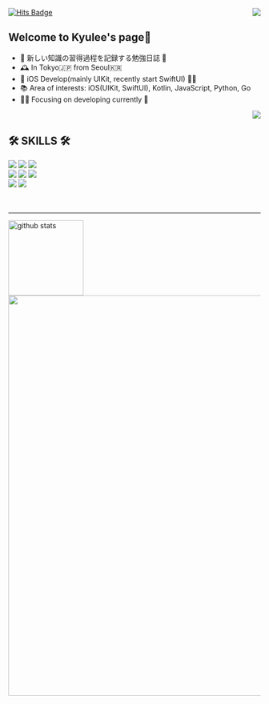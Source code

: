 <div align="left">
  <img align="right" src="http://mazassumnida.wtf/api/v2/generate_badge?boj=realkyuman26"/>

  [![Hits Badge](https://hits.seeyoufarm.com/api/count/incr/badge.svg?url=https%3A%2F%2Fgithub.com%2FKyusokLee&count_bg=%23F7CAC9&title_bg=%2392A8D1&icon=swift.svg&icon_color=%23F7CAC9&title=Visitors&edge_flat=false)](https://hits.seeyoufarm.com)
  
## Welcome to Kyulee's page👋
  - 📝 新しい知識の習得過程を記録する勉強日誌 
  - 🕰 In Tokyo🇯🇵 from Seoul🇰🇷 
  - 🌱 iOS Develop(mainly UIKit, recently start SwiftUI) 🚴‍♂️
  - 📚 Area of interests: iOS(UIKit, SwiftUI), Kotlin, JavaScript, Python, Go
  - 🧗‍♂️ Focusing on developing currently 🌱
  <img align="right" src="https://github-readme-stats-sigma-five.vercel.app/api/top-langs/?username=kyusoklee&layout=compact&theme=dracula&langs_count=8"/>
  <br>
</div>

<div align="left">
  
  ## 🛠 SKILLS 🛠
 
  <img src="https://img.shields.io/badge/-Swift-F05138?style=flat-square&logo=Swift&logoColor=white"> <img src="https://img.shields.io/badge/Firebase-FFCA28?style=flat-square&logo=Firebase&logoColor=white"/> <img src="https://img.shields.io/badge/Google Cloud-4285F4?style=flat-square&logo=Google Cloud&logoColor=white"/>
  <br>
  <img src="https://img.shields.io/badge/Python-3776AB?style=flat-square&logo=Python&logoColor=white"/> <img src="https://img.shields.io/badge/Docker-2496ED?style=flat-square&logo=Docker&logoColor=white"/> <img src="https://img.shields.io/badge/Raspberry Pi-A22846?style=flat-square&logo=Raspberry Pi&logoColor=white">
  <br>
  <img src="https://img.shields.io/badge/JavaScript-F7DF1E?style=flat-square&logo=JavaScript&logoColor=white"> <img src="https://img.shields.io/badge/C++-00599C?style=flat-square&logo=Cplusplus&logoColor=white">
  <br><br><br>
</div>

<hr />
<div>
  <img alt="github stats" height="150px" src="https://github-readme-stats-sigma-five.vercel.app/api?username=kyusoklee&count_private=true&show_icons=true&theme=tokyonight"/>
</div>

<div>
  <img width=800 src="https://github-profile-trophy.vercel.app/?username=kyusoklee&column=7&theme=tokyonight"/>
</div>

<!--
**KyusokLee/KyusokLee** is a ✨ _special_ ✨ repository because its `README.md` (this file) appears on your GitHub profile.

Here are some ideas to get you started:
